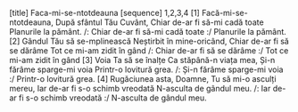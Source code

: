 [title] Faca-mi-se-ntotdeauna
[sequence] 1,2,3,4
[1]
Facă-mi-se-ntotdeauna,
După sfântul Tău Cuvânt,
Chiar de-ar fi să-mi cadă toate
Planurile la pământ.
/: Chiar de-ar fi să-mi cadă toate :/
Planurile la pământ.
[2]
Gândul Tău să se-mplinească
Neștirbit în mine-oricând,
Chiar de-ar fi să se dărâme
Tot ce mi-am zidit în gând
/: Chiar de-ar fi să se dărâme :/
Tot ce mi-am zidit în gând
[3]
Voia Ta să se înalțe
Ca stăpână-n viața mea,
Și-n fărâme sparge-mi voia
Printr-o lovitură grea.
/: Și-n fărâme sparge-mi voia :/
Printr-o lovitură grea.
[4]
Rugăciunea asta, Doamne,
Tu să mi-o asculți mereu,
Iar de-ar fi s-o schimb vreodată
N-asculta de gândul meu.
/: Iar de-ar fi s-o schimb vreodată :/
N-asculta de gândul meu.


